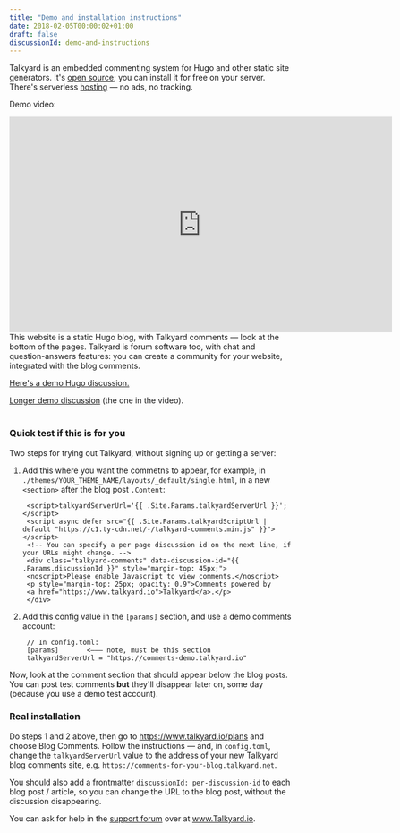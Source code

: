 ```yaml
---
title: "Demo and installation instructions"
date: 2018-02-05T00:00:02+01:00
draft: false
discussionId: demo-and-instructions
---
```



Talkyard is an embedded commenting system for Hugo and other static site generators.
It's [open source](https://github.com/debiki/talkyard/); you can install it for free on your server.
There's serverless [hosting](https://www.talkyard.io/blog-comments) — no ads, no tracking.

Demo video:

<iframe src="https://player.vimeo.com/video/249611399" width="684" height="385" frameborder="0" webkitallowfullscreen mozallowfullscreen allowfullscreen></iframe>

<br>
This website is a static Hugo blog, with Talkyard comments — look at the bottom of the pages.
Talkyard is forum software too, with chat and question-answers features:
you can create a community for your website, integrated with the blog comments.

<a href="/posts/like-about-hugo">Here's a demo Hugo discussion.</a>

<a href="https://www.kajmagnus.blog/new-embedded-comments">Longer demo discussion</a> (the one in the video).
<br>
<br>

### Quick test if this is for you

Two steps for trying out Talkyard, without signing up or getting a server:

1. Add this where you want the commetns to appear, for example, in
   `./themes/YOUR_THEME_NAME/layouts/_default/single.html`,
   in a new `<section>` after the blog post `.Content`:

        <script>talkyardServerUrl='{{ .Site.Params.talkyardServerUrl }}';</script>
        <script async defer src="{{ .Site.Params.talkyardScriptUrl | default "https://c1.ty-cdn.net/-/talkyard-comments.min.js" }}"></script>
        <!-- You can specify a per page discussion id on the next line, if your URLs might change. -->
        <div class="talkyard-comments" data-discussion-id="{{ .Params.discussionId }}" style="margin-top: 45px;">
        <noscript>Please enable Javascript to view comments.</noscript>
        <p style="margin-top: 25px; opacity: 0.9">Comments powered by
        <a href="https://www.talkyard.io">Talkyard</a>.</p>
        </div>

1. Add this config value in the `[params]` section, and use a demo comments account:

        // In config.toml:
        [params]       <——— note, must be this section
        talkyardServerUrl = "https://comments-demo.talkyard.io"



Now, look at the comment section that should appear below the blog posts. You can post test comments **but** they'll disappear later on, some day (because you use a demo test account).


### Real installation

Do steps 1 and 2 above, then go to <https://www.talkyard.io/plans> and choose Blog Comments.
Follow the instructions — and, in `config.toml`, change the `talkyardServerUrl` value
to the address of your new Talkyard blog comments site,
e.g. `https://comments-for-your-blog.talkyard.net`.

You should also add a frontmatter `discussionId: per-discussion-id` to each blog post / article,
so you can change the URL to the blog post, without the discussion disappearing.

You can ask for help in the [support forum][support-cat] over at www.Talkyard.io.

[support-cat]: https://www.talkyard.io/forum/latest/support
[ideas-cat]: https://www.talkyard.io/forum/latest/ideas


